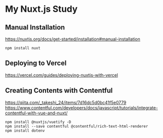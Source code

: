 # My Nuxt.js Study

## Manual Installation
  https://nuxtjs.org/docs/get-started/installation#manual-installation

```
npm install nuxt
```

## Deploying to Vercel
  https://vercel.com/guides/deploying-nuxtjs-with-vercel

## Creating Contents with Contentful
  https://qiita.com/_takeshi_24/items/7d16dc5d0bc41f5e0779
  https://www.contentful.com/developers/docs/javascript/tutorials/integrate-contentful-with-vue-and-nuxt/

```
npm install @nuxtjs/vuetify -D
npm install --save contentful @contentful/rich-text-html-renderer
npm install dotenv
```


